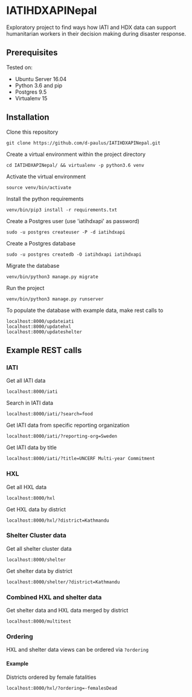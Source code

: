 # IATIHDXAPINepal
Exploratory project to find ways how IATI and HDX data can support humanitarian workers in their decision making during disaster response.

## Prerequisites
Tested on:
* Ubuntu Server 16.04
* Python 3.6 and pip
* Postgres 9.5
* Virtualenv 15

## Installation
Clone this repository
```
git clone https://github.com/d-paulus/IATIHDXAPINepal.git
```

Create a virtual environment within the project directory
```
cd IATIHDXAPINepal/ && virtualenv -p python3.6 venv
```

Activate the virtual environment 
```
source venv/bin/activate
```

Install the python requirements 
```
venv/bin/pip3 install -r requirements.txt
```

Create a Postgres user (use 'iatihdxapi' as password)
```
sudo -u postgres createuser -P -d iatihdxapi
```

Create a Postgres database
```
sudo -u postgres createdb -O iatihdxapi iatihdxapi
```

Migrate the database
```
venv/bin/python3 manage.py migrate
```

Run the project
```
venv/bin/python3 manage.py runserver
```

To populate the database with example data, make rest calls to
```
localhost:8000/updateiati
localhost:8000/updatehxl
localhost:8000/updateshelter
```

## Example REST calls
### IATI
Get all IATI data
```
localhost:8000/iati
```

Search in IATI data 
```
localhost:8000/iati/?search=food
```

Get IATI data from specific reporting organization 
```
localhost:8000/iati/?reporting-org=Sweden
```

Get IATI data by title 
```
localhost:8000/iati/?title=UNCERF Multi-year Commitment
```

### HXL
Get all HXL data
```
localhost:8000/hxl
```

Get HXL data by district
```
localhost:8000/hxl/?district=Kathmandu
```

### Shelter Cluster data
Get all shelter cluster data
```
localhost:8000/shelter
```

Get shelter data by district
```
localhost:8000/shelter/?district=Kathmandu
```

### Combined HXL and shelter data
Get shelter data and HXL data merged by district
```
localhost:8000/multitest
```

### Ordering
HXL and shelter data views can be ordered via ```?ordering```
#### Example 
Districts ordered by female fatalities
```
localhost:8000/hxl/?ordering=-femalesDead
```
